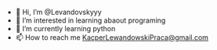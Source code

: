 - 👋 Hi, I’m @Levandovskyyy
- 👀 I’m interested in learning abaout programing 
- 🌱 I’m currently learning python
- 📫 How to reach me KacperLewandowskiPraca@gmail.com

<!---
Levandovskyyy/Levandovskyyy is a ✨ special ✨ repository because its `README.md` (this file) appears on your GitHub profile.
You can click the Preview link to take a look at your changes.
--->
